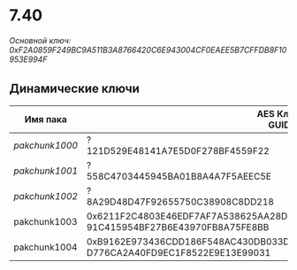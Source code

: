 # 7.40

###### Основной ключ: 0xF2A0859F249BC9A511B3A8766420C6E943004CF0EAEE5B7CFFDB8F10953E994F

## Динамические ключи

| Имя пака         | AES Ключ<br/>GUID                                                                                            |
|--------------|---------------------------------------------------------------------------------------------------------|
| *pakchunk1000* | ?<br/>121D529E48141A7E5D0F278BF4559F22                                                                |
| *pakchunk1001* | ?<br/>558C4703445945BA01B8A4A7F5AEEC5E                                                                |
| *pakchunk1002* | ?<br/>8A29D48D47F92655750C38908C8DD218                                                                |
| pakchunk1003 | 0x6211F2C4803E46EDF7AF7A538625AA28D61DBC36CBD39C974B129AAD1B8C4B1C<br/>91C415954BF27B6E43970FB8A75FE8BB |
| pakchunk1004 | 0xB9162E973436CDD186F548AC430DB033D38E33FF49B12585C05B7977FDE89278<br/>D776CA2A40FD9EC1F8522E9E13E99031 |
